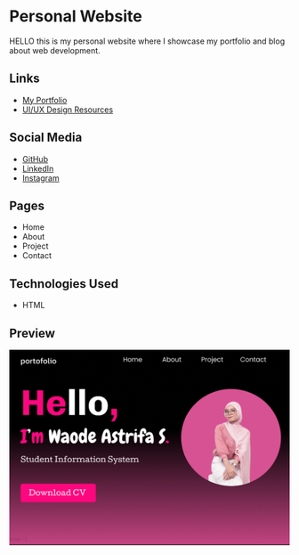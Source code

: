 # Personal Website

HELLO this is my personal website where I showcase my portfolio and blog about web development.

## Links

- [My Portfolio](https://www.figma.com/design/U4gyyVG99oA5ByWk9utkfr/website?node-id=0-1&p=f&t=FRE2gOXaI6R8Xf36-0)
- [UI/UX Design Resources](https://www.figma.com/proto/U4gyyVG99oA5ByWk9utkfr/website?node-id=1-2&t=FRE2gOXaI6R8Xf36-0&scaling=min-zoom&content-scaling=fixed&page-id=0%3A1)

## Social Media

- [GitHub](https://github.com/astrifasarii)
- [LinkedIn](https://linkedin.com/)
- [Instagram](https://instagram.com/astrifasarii)

## Pages

- Home
- About
- Project
- Contact

## Technologies Used

- HTML

## Preview

![alt text](image.png)

